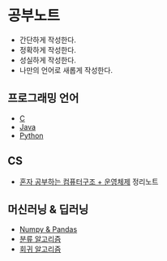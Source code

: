 # 공부노트
- 간단하게 작성한다.
- 정확하게 작성한다.
- 성실하게 작성한다.
- 나만의 언어로 새롭게 작성한다.
## 프로그래밍 언어
- [C](https://github.com/kye0727/C.git)
- [Java]()
- [Python]()
## CS
- [혼자 공부하는 컴퓨터구조 + 운영체제]() 정리노트
## 머신러닝 & 딥러닝
- [Numpy & Pandas]()
- [분류 알고리즘]()
- [회귀 알고리즘]()
